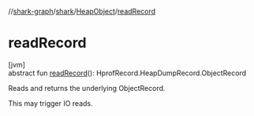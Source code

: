 //[shark-graph](../../../index.md)/[shark](../index.md)/[HeapObject](index.md)/[readRecord](read-record.md)

# readRecord

[jvm]\
abstract fun [readRecord](read-record.md)(): HprofRecord.HeapDumpRecord.ObjectRecord

Reads and returns the underlying ObjectRecord.

This may trigger IO reads.
